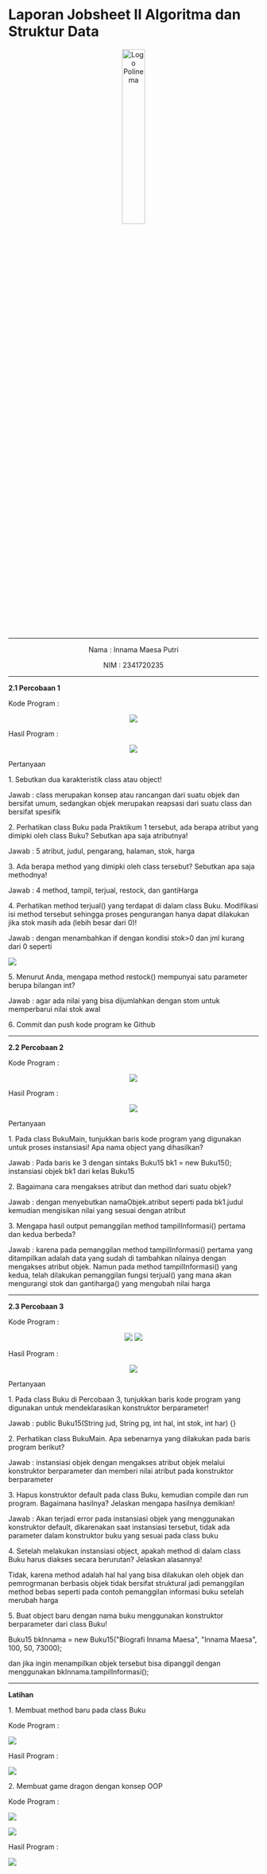 # Laporan Jobsheet II Algoritma dan Struktur Data
<p align="center">
   <img src="https://static.wikia.nocookie.net/logopedia/images/8/8a/Politeknik_Negeri_Malang.png/revision/latest?cb=20190922202558 " alt="Logo Polinema" width="30%"> 
</p>
<hr>
<p align="center">Nama : Innama Maesa Putri</p>
<p align="center">NIM : 2341720235</p>
<hr>
<b>2.1 Percobaan 1</b>
<p>Kode Program : </p>
<p align="center">
    <img src="gambar/kode_percobaan1.jpg">
</p>
<p>Hasil Program : </p>
<p align="center">
    <img src="gambar/hasil_percobaan1.jpg">
</p>
<p>Pertanyaan</p>
<p>1. Sebutkan dua karakteristik class atau object!</p>
<p>Jawab : class merupakan konsep atau rancangan dari suatu objek dan bersifat umum, sedangkan objek merupakan reapsasi dari suatu class dan bersifat spesifik</p>
<p>2. Perhatikan class Buku pada Praktikum 1 tersebut, ada berapa atribut yang dimipki oleh class Buku? Sebutkan apa saja atributnya!</p>
<p>Jawab : 5 atribut, judul, pengarang, halaman, stok, harga</p>
<p>3. Ada berapa method yang dimipki oleh class tersebut? Sebutkan apa saja methodnya!</p>
<p>Jawab : 4 method, tampil, terjual, restock, dan gantiHarga</p>
<p>4. Perhatikan method terjual() yang terdapat di dalam class Buku. Modifikasi isi method tersebut sehingga proses pengurangan hanya dapat dilakukan jika stok masih ada (lebih besar dari 0)!</p>
Jawab : dengan menambahkan if dengan kondisi stok>0 dan jml kurang dari 0 seperti <p><img src="gambar/modifikasi_no4_percobaan1.jpg"></p>
<p>5. Menurut Anda, mengapa method restock() mempunyai satu parameter berupa bilangan int?</p>
Jawab : agar ada nilai yang bisa dijumlahkan dengan stom untuk memperbarui nilai stok awal
<p>6. Commit dan push kode program ke Github</p>
<hr>
<b>2.2 Percobaan 2</b>
<p>Kode Program : </p>
<p align="center">
    <img src="gambar/kode_percobaan2.jpg">
</p>
<p>Hasil Program : </p>
<p align="center">
    <img src="gambar/hasil_percobaan2.jpg">
</p>
<p>Pertanyaan<p>
<p>1. Pada class BukuMain, tunjukkan baris kode program yang digunakan untuk proses instansiasi! Apa nama object yang dihasilkan?</p>
<p>Jawab : Pada baris ke 3 dengan sintaks Buku15 bk1 = new Buku15(); instansiasi objek bk1 dari kelas Buku15</p>
<p>2. Bagaimana cara mengakses atribut dan method dari suatu objek?</p>
<p>Jawab : dengan menyebutkan namaObjek.atribut seperti pada bk1.judul kemudian mengisikan nilai yang sesuai dengan atribut</p>
<p>3. Mengapa hasil output pemanggilan method tampilInformasi() pertama dan kedua berbeda?</p>
<p>Jawab : karena pada pemanggilan method tampilInformasi() pertama yang ditampilkan adalah data yang sudah di tambahkan nilainya dengan mengakses atribut objek. Namun pada method tampilInformasi() yang kedua, telah dilakukan pemanggilan fungsi terjual() yang mana akan mengurangi stok dan gantiharga() yang mengubah nilai harga</p>
<hr>
<b>2.3 Percobaan 3</b>
<p>Kode Program : </p>
<p align="center">
    <img src="gambar/kode1_percobaan3.jpg">
    <img src="gambar/kode2_percobaan3.jpg">
</p>
<p>Hasil Program : </p>
<p align="center">
    <img src="gambar/hasil_percobaan3.jpg">
</p>
<p>Pertanyaan</p>
<p>1. Pada class Buku di Percobaan 3, tunjukkan baris kode program yang digunakan untuk mendeklarasikan konstruktor berparameter!</p>
<p>Jawab : public Buku15(String jud, String pg, int hal, int stok, int har) {}</p>
<p>2. Perhatikan class BukuMain. Apa sebenarnya yang dilakukan pada baris program berikut?</p>
<p>Jawab : instansiasi objek dengan mengakses atribut objek melalui konstruktor berparameter dan memberi nilai atribut pada konstruktor berparameter</p>
<p>3. Hapus konstruktor default pada class Buku, kemudian compile dan run program. Bagaimana hasilnya? Jelaskan mengapa hasilnya demikian!</p>
<p>Jawab : Akan terjadi error pada instansiasi objek yang menggunakan konstruktor default, dikarenakan saat instansiasi tersebut, tidak ada parameter dalam konstruktor buku yang sesuai pada class buku</p>
<p>4. Setelah melakukan instansiasi object, apakah method di dalam class Buku harus diakses secara berurutan? Jelaskan alasannya!</p>
<p>Tidak, karena method adalah hal hal yang bisa dilakukan oleh objek dan pemrogrmanan berbasis objek tidak bersifat struktural jadi pemanggilan method bebas seperti pada contoh pemanggilan informasi buku setelah merubah harga</p>
<p>5. Buat object baru dengan nama buku<NamaMahasiswa> menggunakan konstruktor berparameter dari class Buku! </p>
<p>Buku15 bkInnama = new Buku15("Biografi Innama Maesa", "Innama Maesa", 100, 50, 73000);</p>
<p>dan jika ingin menampilkan objek tersebut bisa dipanggil dengan menggunakan bkInnama.tampilInformasi();</p>
<hr>
<b>Latihan</b>
<p>1. Membuat method baru pada class Buku</p>
<p>Kode Program : </p>
<p><img src="gambar/latihan1.jpg"></p>
<p>Hasil Program : </p>
<p><img src="gambar/hasil_latihan1.jpg"></p>
<p>2. Membuat game dragon dengan konsep OOP</p>
<p>Kode Program : </p>
<p><img src="gambar/kode_latihan2.png"></p>
<p><img src="gambar/kode_main_latihan2.jpg"></p>
<p>Hasil Program : </p>
<p><img src="gambar/hasil_latihan2.jpg"></p>